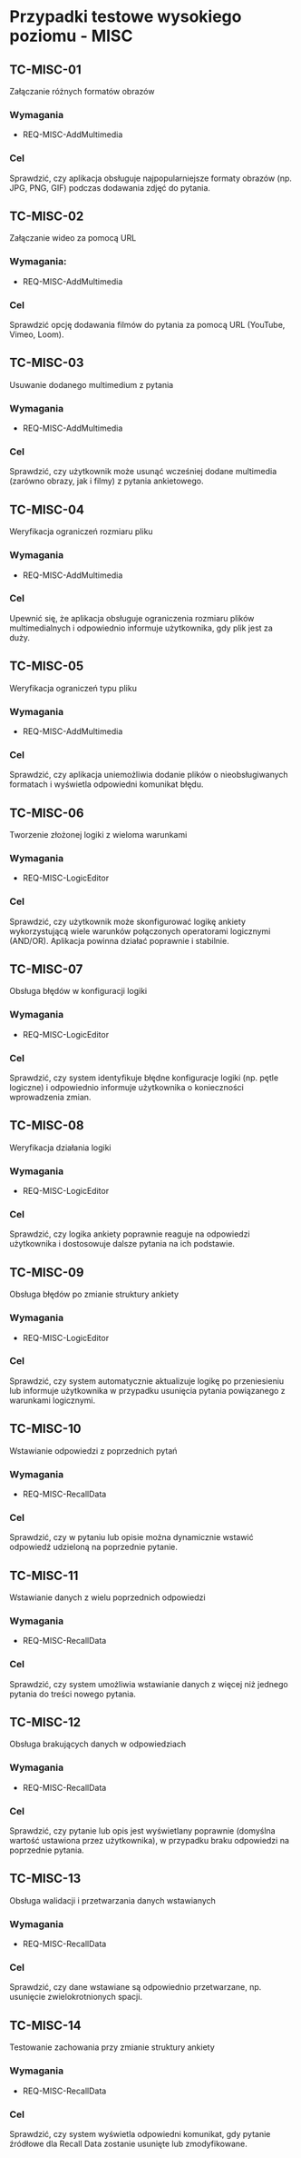# Przypadki testowe wysokiego poziomu - MISC

## TC-MISC-01
Załączanie różnych formatów obrazów  

### Wymagania 
  - REQ-MISC-AddMultimedia 

### Cel
Sprawdzić, czy aplikacja obsługuje najpopularniejsze formaty obrazów (np. JPG, PNG, GIF) podczas dodawania zdjęć do pytania.


## TC-MISC-02
Załączanie wideo za pomocą URL

### Wymagania:  
- REQ-MISC-AddMultimedia  

### Cel 
Sprawdzić opcję dodawania filmów do pytania za pomocą URL (YouTube, Vimeo, Loom).


## TC-MISC-03
Usuwanie dodanego multimedium z pytania

### Wymagania 
- REQ-MISC-AddMultimedia  

### Cel  
Sprawdzić, czy użytkownik może usunąć wcześniej dodane multimedia (zarówno obrazy, jak i filmy) z pytania ankietowego.


## TC-MISC-04
Weryfikacja ograniczeń rozmiaru pliku

### Wymagania 
- REQ-MISC-AddMultimedia  

### Cel 
Upewnić się, że aplikacja obsługuje ograniczenia rozmiaru plików multimedialnych i odpowiednio informuje użytkownika, gdy plik jest za duży.


## TC-MISC-05
Weryfikacja ograniczeń typu pliku  

### Wymagania  
- REQ-MISC-AddMultimedia  

### Cel 
Sprawdzić, czy aplikacja uniemożliwia dodanie plików o nieobsługiwanych formatach i wyświetla odpowiedni komunikat błędu.


## TC-MISC-06
Tworzenie złożonej logiki z wieloma warunkami  

### Wymagania  
- REQ-MISC-LogicEditor  

### Cel
Sprawdzić, czy użytkownik może skonfigurować logikę ankiety wykorzystującą wiele warunków połączonych operatorami logicznymi (AND/OR). Aplikacja powinna działać poprawnie i stabilnie.


## TC-MISC-07
Obsługa błędów w konfiguracji logiki 

### Wymagania   
- REQ-MISC-LogicEditor  

### Cel  
Sprawdzić, czy system identyfikuje błędne konfiguracje logiki (np. pętle logiczne) i odpowiednio informuje użytkownika o konieczności wprowadzenia zmian.


## TC-MISC-08
Weryfikacja działania logiki

### Wymagania  
- REQ-MISC-LogicEditor  

### Cel
Sprawdzić, czy logika ankiety poprawnie reaguje na odpowiedzi użytkownika i dostosowuje dalsze pytania na ich podstawie.


## TC-MISC-09
Obsługa błędów po zmianie struktury ankiety

### Wymagania 
- REQ-MISC-LogicEditor  

### Cel 
Sprawdzić, czy system automatycznie aktualizuje logikę po przeniesieniu lub informuje użytkownika w przypadku usunięcia pytania powiązanego z warunkami logicznymi.


## TC-MISC-10
Wstawianie odpowiedzi z poprzednich pytań

### Wymagania 
- REQ-MISC-RecallData  

### Cel 
Sprawdzić, czy w pytaniu lub opisie można dynamicznie wstawić odpowiedź udzieloną na poprzednie pytanie.


## TC-MISC-11
Wstawianie danych z wielu poprzednich odpowiedzi

### Wymagania  
- REQ-MISC-RecallData  

### Cel
Sprawdzić, czy system umożliwia wstawianie danych z więcej niż jednego pytania do treści nowego pytania.


## TC-MISC-12
Obsługa brakujących danych w odpowiedziach

### Wymagania  
- REQ-MISC-RecallData  

### Cel 
Sprawdzić, czy pytanie lub opis jest wyświetlany poprawnie (domyślna wartość ustawiona przez użytkownika), w przypadku braku odpowiedzi na poprzednie pytania.


## TC-MISC-13
Obsługa walidacji i przetwarzania danych wstawianych 

### Wymagania 
- REQ-MISC-RecallData  

### Cel
Sprawdzić, czy dane wstawiane są odpowiednio przetwarzane, np. usunięcie zwielokrotnionych spacji.


## TC-MISC-14
Testowanie zachowania przy zmianie struktury ankiety

### Wymagania 
- REQ-MISC-RecallData  

### Cel
Sprawdzić, czy system wyświetla odpowiedni komunikat, gdy pytanie źródłowe dla Recall Data zostanie usunięte lub zmodyfikowane.
